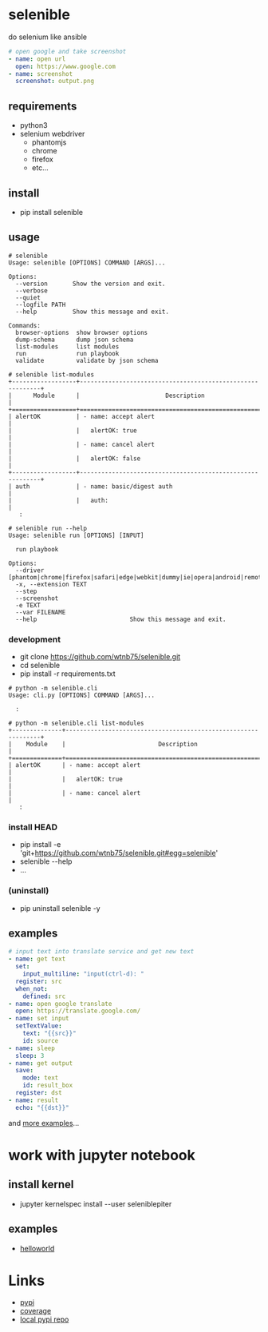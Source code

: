 # selenible

do selenium like ansible

```yaml
# open google and take screenshot
- name: open url
  open: https://www.google.com
- name: screenshot
  screenshot: output.png
```

## requirements

- python3
- selenium webdriver
    - phantomjs
    - chrome
    - firefox
    - etc...

## install

- pip install selenible

## usage

```
# selenible
Usage: selenible [OPTIONS] COMMAND [ARGS]...

Options:
  --version       Show the version and exit.
  --verbose
  --quiet
  --logfile PATH
  --help          Show this message and exit.

Commands:
  browser-options  show browser options
  dump-schema      dump json schema
  list-modules     list modules
  run              run playbook
  validate         validate by json schema
```

```
# selenible list-modules
+------------------+-----------------------------------------------------------+
|      Module      |                        Description                        |
+==================+===========================================================+
| alertOK          | - name: accept alert                                      |
|                  |   alertOK: true                                           |
|                  | - name: cancel alert                                      |
|                  |   alertOK: false                                          |
+------------------+-----------------------------------------------------------+
| auth             | - name: basic/digest auth                                 |
|                  |   auth:                                                   |
   :
```

```
# selenible run --help
Usage: selenible run [OPTIONS] [INPUT]

  run playbook

Options:
  --driver [phantom|chrome|firefox|safari|edge|webkit|dummy|ie|opera|android|remote]
  -x, --extension TEXT
  --step
  --screenshot
  -e TEXT
  --var FILENAME
  --help                          Show this message and exit.
```

### development

- git clone https://github.com/wtnb75/selenible.git
- cd selenible
- pip install -r requirements.txt

```
# python -m selenible.cli
Usage: cli.py [OPTIONS] COMMAND [ARGS]...

  :

# python -m selenible.cli list-modules
+--------------+---------------------------------------------------------------+
|    Module    |                          Description                          |
+==============+===============================================================+
| alertOK      | - name: accept alert                                          |
|              |   alertOK: true                                               |
|              | - name: cancel alert                                          |
   :
```

### install HEAD

- pip install -e 'git+https://github.com/wtnb75/selenible.git#egg=selenible'
- selenible --help
- ...

### (uninstall)

- pip uninstall selenible -y

## examples

```yaml
# input text into translate service and get new text
- name: get text
  set:
    input_multiline: "input(ctrl-d): "
  register: src
  when_not:
    defined: src
- name: open google translate
  open: https://translate.google.com/
- name: set input
  setTextValue:
    text: "{{src}}"
    id: source
- name: sleep
  sleep: 3
- name: get output
  save:
    mode: text
    id: result_box
  register: dst
- name: result
  echo: "{{dst}}"
```

and [more examples](example/)...

# work with jupyter notebook

## install kernel

- jupyter kernelspec install --user seleniblepiter

## examples

- [helloworld](example/helloworld.ipynb)

# Links

- [pypi](https://pypi.org/project/selenible/)
- [coverage](https://wtnb75.github.io/selenible/)
- [local pypi repo](https://wtnb75.github.io/selenible/dist/)
